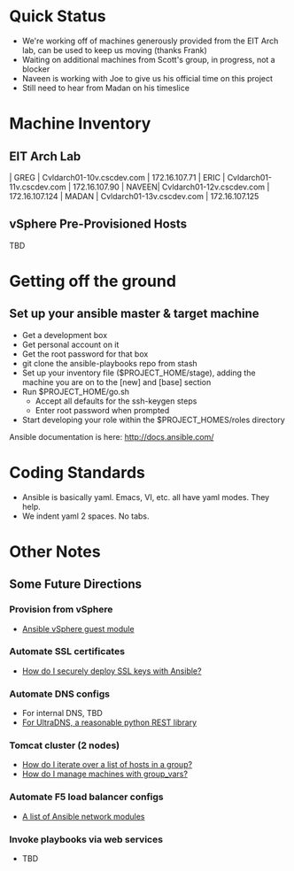 
# Quick Status
* We're working off of machines generously provided from the EIT Arch lab, can be used to keep us moving (thanks Frank)
* Waiting on additional machines from Scott's group, in progress, not a blocker
* Naveen is working with Joe to give us his official time on this project
* Still need to hear from Madan on his timeslice

# Machine Inventory

## EIT Arch Lab
| GREG 	| Cvldarch01-10v.cscdev.com | 172.16.107.71
| ERIC 	| Cvldarch01-11v.cscdev.com | 172.16.107.90
| NAVEEN| Cvldarch01-12v.cscdev.com | 172.16.107.124
| MADAN | Cvldarch01-13v.cscdev.com | 172.16.107.125

## vSphere Pre-Provisioned Hosts
TBD

# Getting off the ground

## Set up your ansible master & target machine

* Get a development box
* Get personal account on it
* Get the root password for that box
* git clone the ansible-playbooks repo from stash
* Set up your inventory file ($PROJECT_HOME/stage), adding the machine you are on to the [new] and [base] section
* Run $PROJECT_HOME/go.sh
  * Accept all defaults for the ssh-keygen steps
  * Enter root password when prompted
* Start developing your role within the $PROJECT_HOMES/roles directory

Ansible documentation is here: http://docs.ansible.com/


# Coding Standards
* Ansible is basically yaml. Emacs, VI, etc. all have yaml modes. They help.
* We indent yaml 2 spaces. No tabs.

# Other Notes

## Some Future Directions

### Provision from vSphere
* [Ansible vSphere guest module](http://docs.ansible.com/vsphere_guest_module.html)

### Automate SSL certificates
* [How do I securely deploy SSL keys with Ansible?](http://red-badger.com/blog/2014/02/28/deploying-ssl-keys-securely-with-ansible/)

### Automate DNS configs
* For internal DNS, TBD
* [For UltraDNS, a reasonable python REST library](http://docs.python-requests.org/en/latest/index.html)

### Tomcat cluster (2 nodes)
* [How do I iterate over a list of hosts in a group?](http://docs.ansible.com/faq.html)
* [How do I manage machines with group_vars?](https://gist.github.com/anonymous/5e1f88c5acc0dc699093)

### Automate F5 load balancer configs
* [A list of Ansible network modules](http://docs.ansible.com/list_of_network_modules.html)

### Invoke playbooks via web services
* TBD


